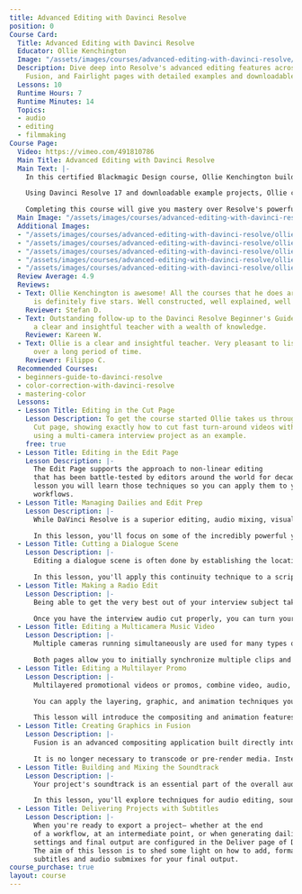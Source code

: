 ```yaml
---
title: Advanced Editing with Davinci Resolve
position: 0
Course Card:
  Title: Advanced Editing with Davinci Resolve
  Educator: Ollie Kenchington
  Image: "/assets/images/courses/advanced-editing-with-davinci-resolve/advanced-editing-with-davinci-resolve.jpg"
  Description: Dive deep into Resolve's advanced editing features across Cut, Edit,
    Fusion, and Fairlight pages with detailed examples and downloadable projects.
  Lessons: 10
  Runtime Hours: 7
  Runtime Minutes: 14
  Topics:
  - audio
  - editing
  - filmmaking
Course Page:
  Video: https://vimeo.com/491810786
  Main Title: Advanced Editing with Davinci Resolve
  Main Text: |-
    In this certified Blackmagic Design course, Ollie Kenchington builds on "The Definitive Guide to Davinci Resolve" to take you deeper into the fully-featured editing functions and workflow of Resolve.

    Using Davinci Resolve 17 and downloadable example projects, Ollie covers the Cut, Edit, Fusion and Fairlight pages in detailed examples to show you how to create professional videos in the most efficient manner.

    Completing this course will give you mastery over Resolve's powerful post-production capabilities and allow you to sit Blackmagic Design's official certification exam.
  Main Image: "/assets/images/courses/advanced-editing-with-davinci-resolve/ollie-kenchington-advanced-editing-davinci-resolve-1.jpg"
  Additional Images:
  - "/assets/images/courses/advanced-editing-with-davinci-resolve/ollie-kenchington-advanced-editing-davinci-resolve-2.jpg"
  - "/assets/images/courses/advanced-editing-with-davinci-resolve/ollie-kenchington-advanced-editing-davinci-resolve-3.jpg"
  - "/assets/images/courses/advanced-editing-with-davinci-resolve/ollie-kenchington-advanced-editing-davinci-resolve-4.jpg"
  - "/assets/images/courses/advanced-editing-with-davinci-resolve/ollie-kenchington-advanced-editing-davinci-resolve-5.jpg"
  - "/assets/images/courses/advanced-editing-with-davinci-resolve/ollie-kenchington-advanced-editing-davinci-resolve-6.jpg"
  Review Average: 4.9
  Reviews:
  - Text: Ollie Kenchington is awesome! All the courses that he does are great, this
      is definitely five stars. Well constructed, well explained, well everything.
    Reviewer: Stefan D.
  - Text: Outstanding follow-up to the Davinci Resolve Beginner's Guide. Ollie is
      a clear and insightful teacher with a wealth of knowledge.
    Reviewer: Kareen W.
  - Text: Ollie is a clear and insightful teacher. Very pleasant to listen to even
      over a long period of time.
    Reviewer: Filippo C.
  Recommended Courses:
  - beginners-guide-to-davinci-resolve
  - color-correction-with-davinci-resolve
  - mastering-color
  Lessons:
  - Lesson Title: Editing in the Cut Page
    Lesson Description: To get the course started Ollie takes us through Resolve's
      Cut page, showing exactly how to cut fast turn-around videos with minimal effort,
      using a multi-camera interview project as an example.
    free: true
  - Lesson Title: Editing in the Edit Page
    Lesson Description: |-
      The Edit Page supports the approach to non-linear editing
      that has been battle-tested by editors around the world for decades. In this
      lesson you will learn those techniques so you can apply them to your own editing
      workflows.
  - Lesson Title: Managing Dailies and Edit Prep
    Lesson Description: |-
      While DaVinci Resolve is a superior editing, audio mixing, visual effects, and color grading system, it can also play a key role on set before a single edit is made.

      In this lesson, you'll focus on some of the incredibly powerful yet lesser-known, and often overlooked, Resolve functions that will help during production as you organize and optimize high-resolution, camera-original media, and generally prepare everything for your edit.
  - Lesson Title: Cutting a Dialogue Scene
    Lesson Description: |-
      Editing a dialogue scene is often done by establishing the location and cutting between shots as they would play out in real time. Commonly known as continuity editing, this technique is centered around cutting between two (or more) shots, alternating back-and-forth between each character as their dialogue and reactions warrant.

      In this lesson, you'll apply this continuity technique to a scripted scene. You'll start with one of the most firmly established conventions in cinema—the shot/reverse-shot—and see how DaVinci Resolve editing, match framing, and trimming tools can speed up this classic editing style.
  - Lesson Title: Making a Radio Edit
    Lesson Description: |-
      Being able to get the very best out of your interview subject takes a lot of practice and a good ear for the spoken word. When cutting interviews, it's common to create the best-sounding interview and almost completely disregard the visuals until that first rough cut is done. This cut is called a radio edit because it is similar to editing an audio-only interview.

      Once you have the interview audio cut properly, you can turn your attention to the video edits, often referred to as the paint because you are illustrating, or painting, your interview with appropriate pictures from your b-roll rushes. In this lesson, you'll use advanced audio and video trimming and other workflow features in DaVinci Resolve to finish an engaging one-minute promotional piece for a vegan restaurant.
  - Lesson Title: Editing a Multicamera Music Video
    Lesson Description: |-
      Multiple cameras running simultaneously are used for many types of productions including, music videos, and reality programming. The Cut page enables one way to edit multicamera productions while the Edit page uses a more traditional setup.

      Both pages allow you to initially synchronize multiple clips and then easily manage and edit between camera angles without any further concern about sync issues. However, the Edit page provides a bit more flexibility when it comes to naming and ordering camera angles, as well as enabling switching and even color grading. In this lesson, you will explore the power of multicamera functionality in the Edit page, and learn how to solve some common challenges.
  - Lesson Title: Editing a Multilayer Promo
    Lesson Description: |-
      Multilayered promotional videos or promos, combine video, audio, motion graphics, and text into a seamless animated short video. While creativity and imagination make every promo unique, the ultimate goal is always about conveying the message.

      You can apply the layering, graphic, and animation techniques you learn in this lesson to commercials in which you need quickly to persuade viewers to engage with a business. These techniques also come into play when creating educational content that needs to explain difficult or complicated concepts in an easy-to-understand way.

      This lesson will introduce the compositing and animation features available to you in DaVinci Resolve's Edit page. These days, editors often need to build composites and apply some level of keyframe animation, either as previz (previsualization) for motion graphics or as the final content.
  - Lesson Title: Creating Graphics in Fusion
    Lesson Description: |-
      Fusion is an advanced compositing application built directly into the DaVinci Resolve interface. Editors can use Fusion to create custom titles and credit sequences, insert missing elements into a scene, and cover-up continuity issues. As Fusion is located directly in DaVinci Resolve, switching between editing, grading, audio mixing, and compositing is a seamless process.

      It is no longer necessary to transcode or pre-render media. Instead, you click the page you need to immediately switch to the necessary toolset. The exercises in this lesson are designed to familiarize you with the Fusion page interface and some of its fundamental operations such as merging nodes, creating rolling credits, tracking clips, and keying green/blue screen.
  - Lesson Title: Building and Mixing the Soundtrack
    Lesson Description: |-
      Your project's soundtrack is an essential part of the overall audience experience. Fortunately, while the Fairlight page in DaVinci Resolve is designed to create big Hollywood soundtracks, you'll find it familiar enough for you to use as an editor.

      In this lesson, you'll explore techniques for audio editing, sound design, and final mixing, including "sweetening" your soundtrack as you apply professional equalization, dynamic controls, panning, and automation to your tracks. The goal of mixing and mastering is to balance the levels coming from each track so they sound good as a whole. Fortunately, the Fairlight page includes everything you need to make sure the levels are right on target.
  - Lesson Title: Delivering Projects with Subtitles
    Lesson Description: |-
      When you're ready to export a project— whether at the end
      of a workflow, at an intermediate point, or when generating dailies—the render
      settings and final output are configured in the Deliver page of DaVinci Resolve.
      The aim of this lesson is to shed some light on how to add, format, and include
      subtitles and audio submixes for your final output.
course_purchase: true
layout: course
---
```


